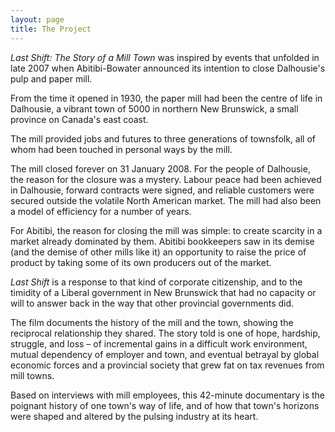 ```yaml
---
layout: page
title: The Project
---
```


<p>
    <em>Last Shift: The Story of a Mill Town</em> was inspired by events that unfolded in late 2007
    when Abitibi-Bowater announced its intention to close Dalhousie's pulp and paper mill.
</p>

<p>
    From the time it opened in 1930, the paper mill had been the centre of life in Dalhousie,
    a vibrant town of 5000 in northern New Brunswick, a small province on Canada's east coast.
</p>

<p>
    The mill provided jobs and futures to three generations of townsfolk,
    all of whom had been touched in personal ways by the mill.
</p>

<p>
    The mill closed forever on 31 January 2008. For the people of Dalhousie,
    the reason for the closure was a mystery. Labour peace had been achieved in Dalhousie,
    forward contracts were signed, and reliable customers were secured outside the volatile
    North American market. The mill had also been a model of efficiency for a number of years.
</p>

<p>
    For Abitibi, the reason for closing the mill was simple: to create scarcity in a market already
    dominated by them. Abitibi bookkeepers saw in its demise (and the demise of other mills like it)
    an opportunity to raise the price of product by taking some of its own producers out of the market.
</p>

<p>
    <em>Last Shift</em> is a response to that kind of corporate citizenship,
    and to the timidity of a Liberal government in New Brunswick that had no capacity or will to
    answer back in the way that other provincial governments did.
</p>

<p>
    The film documents the history of the mill and the town, showing the reciprocal relationship they
    shared. The story told is one of hope, hardship, struggle, and loss &#8211; of incremental gains in
    a difficult work environment, mutual dependency of employer and town, and eventual betrayal by global
    economic forces and a provincial society that grew fat on tax revenues from mill towns.
</p>

<p>
    Based on interviews with mill employees, this 42-minute documentary is the poignant history of
    one town's way of life, and of how that town's horizons were shaped and altered by the pulsing
    industry at its heart.
</p>
